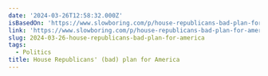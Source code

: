 ```yaml
---
date: '2024-03-26T12:58:32.000Z'
isBasedOn: 'https://www.slowboring.com/p/house-republicans-bad-plan-for-america'
link: 'https://www.slowboring.com/p/house-republicans-bad-plan-for-america'
slug: 2024-03-26-house-republicans-bad-plan-for-america
tags:
  - Politics
title: House Republicans' (bad) plan for America
---
```


